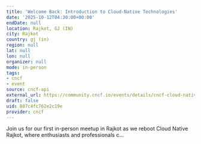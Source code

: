 ```yaml
---
title: 'Welcome Back: Introduction to Cloud-Native Technologies'
date: '2025-10-12T04:30:00+00:00'
endDate: null
location: Rajkot, GJ (IN)
city: Rajkot
country: gj (in)
region: null
lat: null
lon: null
organizer: null
mode: in-person
tags:
- cncf
- event
source: cncf-api
external_url: https://community.cncf.io/events/details/cncf-cloud-native-rajkot-presents-welcome-back-introduction-to-cloud-native-technologies/
draft: false
uid: 887c4fc762e2c19e
provider: cncf
---
```

Join us for our first in-person meetup in Rajkot as we reboot Cloud Native Rajkot, where enthusiasts and professionals c...
